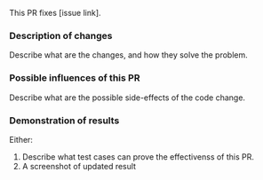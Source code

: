 
This PR fixes [issue link]. 

### Description of changes
Describe what are the changes, and how they solve the problem.

### Possible influences of this PR
Describe what are the possible side-effects of the code change.

### Demonstration of results
Either:
1. Describe what test cases can prove the effectivenss of this PR.
2. A screenshot of updated result
